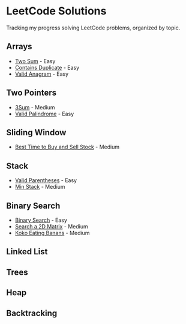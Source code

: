 # LeetCode Solutions

Tracking my progress solving LeetCode problems, organized by topic.

## Arrays
- [Two Sum](two_sum.py) - Easy
- [Contains Duplicate](contains_duplicate.py) - Easy
- [Valid Anagram](valid_anagra.py) - Easy


## Two Pointers

- [3Sum](3sum.py) - Medium
- [Valid Palindrome](valid_palindrome.py) - Easy

## Sliding Window
- [Best Time to Buy and Sell Stock](best_time.py) - Medium

## Stack
- [Valid Parentheses](valid_parentheses.py) - Easy
- [Min Stack](min_stack.py) - Medium

## Binary Search

- [Binary Search](binary_search.py) - Easy
- [Search a 2D Matrix](search_2.py) - Medium
- [Koko Eating Banans](koko_bananas.py) - Medium

## Linked List

## Trees

## Heap

## Backtracking